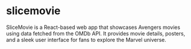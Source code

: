 # slicemovie
SliceMovie is a React-based web app that showcases Avengers movies using data fetched from the OMDb API. It provides movie details, posters, and a sleek user interface for fans to explore the Marvel universe.
